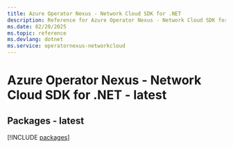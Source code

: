 ```yaml
---
title: Azure Operator Nexus - Network Cloud SDK for .NET
description: Reference for Azure Operator Nexus - Network Cloud SDK for .NET
ms.date: 02/20/2025
ms.topic: reference
ms.devlang: dotnet
ms.service: operatornexus-networkcloud
---
```

# Azure Operator Nexus - Network Cloud SDK for .NET - latest
## Packages - latest
[!INCLUDE [packages](operator-nexus---network-cloud-index.md)]
